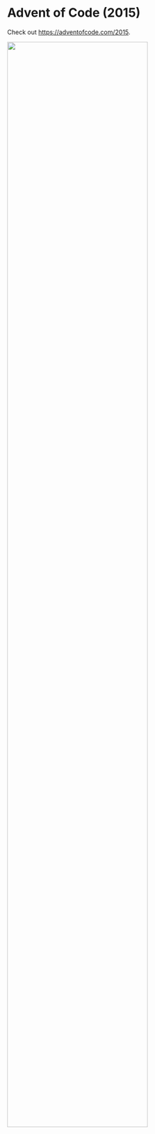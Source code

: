 # Advent of Code (2015)

Check out https://adventofcode.com/2015.

<a href="https://adventofcode.com/2015"><img src="calendar.svg" width="80%" /></a>
